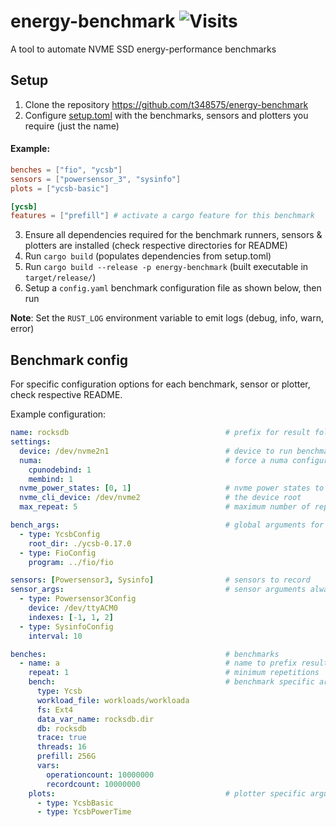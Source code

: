 # energy-benchmark ![Visits](https://lambda.348575.xyz/repo-view-counter?repo=energy-benchmark)
A tool to automate NVME SSD energy-performance benchmarks

## Setup
1. Clone the repository https://github.com/t348575/energy-benchmark
2. Configure [setup.toml](setup.toml) with the benchmarks, sensors and plotters you require (just the name)
#### Example:
```toml
benches = ["fio", "ycsb"]
sensors = ["powersensor_3", "sysinfo"]
plots = ["ycsb-basic"]

[ycsb]
features = ["prefill"] # activate a cargo feature for this benchmark
```
3. Ensure all dependencies required for the benchmark runners, sensors & plotters are installed (check respective directories for README)
4. Run `cargo build` (populates dependencies from setup.toml)
5. Run `cargo build --release -p energy-benchmark` (built executable in `target/release/`)
6. Setup a `config.yaml` benchmark configuration file as shown below, then run

**Note**: Set the `RUST_LOG` environment variable to emit logs (debug, info, warn, error)

## Benchmark config
For specific configuration options for each benchmark, sensor or plotter, check respective README.

Example configuration:
```yaml
name: rocksdb                                   # prefix for result folder
settings:
  device: /dev/nvme2n1                          # device to run benchmarks on
  numa:                                         # force a numa configuration. Optional, will pass the option to the benchmark if it supports, else uses numactl
    cpunodebind: 1
    membind: 1
  nvme_power_states: [0, 1]                     # nvme power states to test
  nvme_cli_device: /dev/nvme2                   # the device root
  max_repeat: 5                                 # maximum number of repetitions of each benchmark configuration

bench_args:                                     # global arguments for benchmarks, always suffixed with `Config` consult specific benchmark README
  - type: YcsbConfig
    root_dir: ./ycsb-0.17.0
  - type: FioConfig
    program: ../fio/fio

sensors: [Powersensor3, Sysinfo]                # sensors to record
sensor_args:                                    # sensor arguments always compulsory, always suffixed with `Config` consult specific sensor README
  - type: Powersensor3Config
    device: /dev/ttyACM0
    indexes: [-1, 1, 2]
  - type: SysinfoConfig
    interval: 10

benches:                                        # benchmarks
  - name: a                                     # name to prefix result data directory
    repeat: 1                                   # minimum repetitions
    bench:                                      # benchmark specific arguments, consult specific benchmark README
      type: Ycsb
      workload_file: workloads/workloada
      fs: Ext4
      data_var_name: rocksdb.dir
      db: rocksdb
      trace: true
      threads: 16
      prefill: 256G
      vars:
        operationcount: 10000000
        recordcount: 10000000
    plots:                                      # plotter specific arguments, consult specific plotter README
      - type: YcsbBasic
      - type: YcsbPowerTime
```